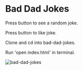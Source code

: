 # Bad Dad Jokes

 Press button to see a random joke.
 
 Press button to like joke.
 
 Clone and cd into bad-dad-jokes.
 
 Run 'open index.html' in terminal.
 
 ![bad-dad-jokes](https://user-images.githubusercontent.com/72527380/148710233-cee0b9c1-325d-4b5f-a385-e053fc34d53c.png)
